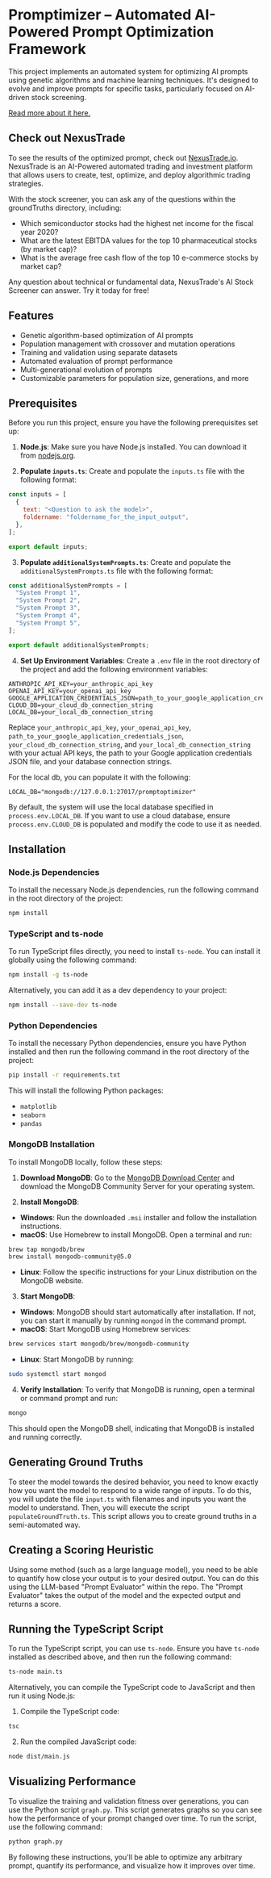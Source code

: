 # Promptimizer – Automated AI-Powered Prompt Optimization Framework

This project implements an automated system for optimizing AI prompts using genetic algorithms and machine learning techniques. It's designed to evolve and improve prompts for specific tasks, particularly focused on AI-driven stock screening.

[Read more about it here.](https://medium.com/p/bbcb9afaef83)

## Check out NexusTrade

To see the results of the optimized prompt, check out [NexusTrade.io](https://nexustrade.io/). NexusTrade is an AI-Powered automated trading and investment platform that allows users to create, test, optimize, and deploy algorithmic trading strategies.

With the stock screener, you can ask any of the questions within the groundTruths directory, including:

- Which semiconductor stocks had the highest net income for the fiscal year 2020?
- What are the latest EBITDA values for the top 10 pharmaceutical stocks (by market cap)?
- What is the average free cash flow of the top 10 e-commerce stocks by market cap?

Any question about technical or fundamental data, NexusTrade's AI Stock Screener can answer. Try it today for free!

## Features

- Genetic algorithm-based optimization of AI prompts
- Population management with crossover and mutation operations
- Training and validation using separate datasets
- Automated evaluation of prompt performance
- Multi-generational evolution of prompts
- Customizable parameters for population size, generations, and more

## Prerequisites

Before you run this project, ensure you have the following prerequisites set up:

1. **Node.js**: Make sure you have Node.js installed. You can download it from [nodejs.org](https://nodejs.org/).

2. **Populate `inputs.ts`**: Create and populate the `inputs.ts` file with the following format:

```javascript
const inputs = [
  {
    text: "<Question to ask the model>",
    foldername: "foldername_for_the_input_output",
  },
];

export default inputs;
```

3. **Populate `additionalSystemPrompts.ts`**: Create and populate the `additionalSystemPrompts.ts` file with the following format:

```javascript
const additionalSystemPrompts = [
  "System Prompt 1",
  "System Prompt 2",
  "System Prompt 3",
  "System Prompt 4",
  "System Prompt 5",
];

export default additionalSystemPrompts;
```

4. **Set Up Environment Variables**: Create a `.env` file in the root directory of the project and add the following environment variables:

```plaintext
ANTHROPIC_API_KEY=your_anthropic_api_key
OPENAI_API_KEY=your_openai_api_key
GOOGLE_APPLICATION_CREDENTIALS_JSON=path_to_your_google_application_credentials_json
CLOUD_DB=your_cloud_db_connection_string
LOCAL_DB=your_local_db_connection_string
```

Replace `your_anthropic_api_key`, `your_openai_api_key`, `path_to_your_google_application_credentials_json`, `your_cloud_db_connection_string`, and `your_local_db_connection_string` with your actual API keys, the path to your Google application credentials JSON file, and your database connection strings.

For the local db, you can populate it with the following:

```plaintext
LOCAL_DB="mongodb://127.0.0.1:27017/promptoptimizer"
```

By default, the system will use the local database specified in `process.env.LOCAL_DB`. If you want to use a cloud database, ensure `process.env.CLOUD_DB` is populated and modify the code to use it as needed.

## Installation

### Node.js Dependencies

To install the necessary Node.js dependencies, run the following command in the root directory of the project:

```bash
npm install
```

### TypeScript and ts-node

To run TypeScript files directly, you need to install `ts-node`. You can install it globally using the following command:

```bash
npm install -g ts-node
```

Alternatively, you can add it as a dev dependency to your project:

```bash
npm install --save-dev ts-node
```

### Python Dependencies

To install the necessary Python dependencies, ensure you have Python installed and then run the following command in the root directory of the project:

```bash
pip install -r requirements.txt
```

This will install the following Python packages:

- `matplotlib`
- `seaborn`
- `pandas`

### MongoDB Installation

To install MongoDB locally, follow these steps:

1. **Download MongoDB**: Go to the [MongoDB Download Center](https://www.mongodb.com/try/download/community) and download the MongoDB Community Server for your operating system.

2. **Install MongoDB**:

- **Windows**: Run the downloaded `.msi` installer and follow the installation instructions.
- **macOS**: Use Homebrew to install MongoDB. Open a terminal and run:

```bash
brew tap mongodb/brew
brew install mongodb-community@5.0
```

- **Linux**: Follow the specific instructions for your Linux distribution on the MongoDB website.

3. **Start MongoDB**:

- **Windows**: MongoDB should start automatically after installation. If not, you can start it manually by running `mongod` in the command prompt.
- **macOS**: Start MongoDB using Homebrew services:

```bash
brew services start mongodb/brew/mongodb-community
```

- **Linux**: Start MongoDB by running:

```bash
sudo systemctl start mongod
```

4. **Verify Installation**: To verify that MongoDB is running, open a terminal or command prompt and run:

```bash
mongo
```

This should open the MongoDB shell, indicating that MongoDB is installed and running correctly.

## Generating Ground Truths

To steer the model towards the desired behavior, you need to know exactly how you want the model to respond to a wide range of inputs. To do this, you will update the file `input.ts` with filenames and inputs you want the model to understand. Then, you will execute the script `populateGroundTruth.ts`. This script allows you to create ground truths in a semi-automated way.

## Creating a Scoring Heuristic

Using some method (such as a large language model), you need to be able to quantify how close your output is to your desired output. You can do this using the LLM-based "Prompt Evaluator" within the repo. The "Prompt Evaluator" takes the output of the model and the expected output and returns a score.

## Running the TypeScript Script

To run the TypeScript script, you can use `ts-node`. Ensure you have `ts-node` installed as described above, and then run the following command:

```bash
ts-node main.ts
```

Alternatively, you can compile the TypeScript code to JavaScript and then run it using Node.js:

1. Compile the TypeScript code:

```bash
tsc
```

2. Run the compiled JavaScript code:

```bash
node dist/main.js
```

## Visualizing Performance

To visualize the training and validation fitness over generations, you can use the Python script `graph.py`. This script generates graphs so you can see how the performance of your prompt changed over time. To run the script, use the following command:

```bash
python graph.py
```

By following these instructions, you'll be able to optimize any arbitrary prompt, quantify its performance, and visualize how it improves over time.
